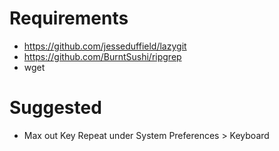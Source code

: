 # Requirements
- https://github.com/jesseduffield/lazygit
- https://github.com/BurntSushi/ripgrep
- wget

# Suggested
- Max out Key Repeat under System Preferences > Keyboard
